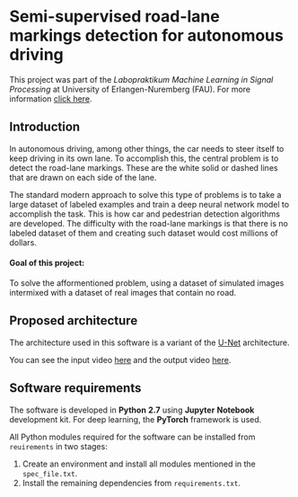 # Semi-supervised road-lane markings detection for autonomous driving

This project was part of the *Labopraktikum Machine Learning in Signal Processing* at University of Erlangen-Nuremberg (FAU). For more information [click here](http://machinelearning.tf.fau.de/).

Introduction
------
In autonomous driving, among other things, the car needs to steer itself to keep driving in its own lane. To accomplish this, the central problem is to detect the road-lane markings. These are the white solid or dashed lines that are drawn on each side of the lane. 

The standard modern approach to solve this type of problems is to take a large dataset of labeled examples and train a deep neural network model to accomplish the task. This is how car and pedestrian detection algorithms are developed. The difficulty with the road-lane markings is that there is no labeled dataset of them and creating such dataset would cost millions of dollars. 
#### Goal of this project: 
To solve the afformentioned problem, using a dataset of simulated images intermixed with a dataset of real images that contain no road.

Proposed architecture
------
The architecture used in this software is a variant of the [U-Net](https://arxiv.org/pdf/1505.04597.pdf) architecture.

You can see the input video [here](https://github.com/SorooshTA/lane-detection/raw/master/data/input_data/Video/3911-3931.mp4) and the output video [here](https://github.com/SorooshTA/lane-detection/raw/master/data/output_data/outputvideo.mp4).

Software requirements
------

The software is developed in **Python** **2.7** using **Jupyter** **Notebook** development kit. For deep learning, the **PyTorch** framework is used.

All Python modules required for the software can be installed from `reuirements` in two stages:
1. Create an environment and install all modules mentioned in the `spec_file.txt`.
2. Install the remaining dependencies from `requirements.txt`.
